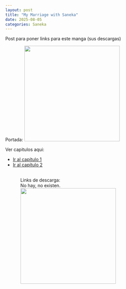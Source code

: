 ```yaml
---
layout: post
title: "My Marriage with Saneka"
date: 2025-08-05
categories: Saneka
---
```


Post para poner links para este manga (sus descargas)

Portada:
<img src="{{ site.baseurl }}/assets/img/saneka-cover.jpg" width="300">

Ver capitulos aqui:
<ul>
  <li><a href="{{ site.baseurl }}/saneka/cap1/">Ir al capítulo 1</a></li>
  <li><a href="{{ site.baseurl }}/saneka/cap2/">Ir al capítulo 2</a></li>
<ul>

<br>
Links de descarga:
<br>
No hay, no existen.
<br>
<img src="{{ site.baseurl }}/assets/img/nohaymeme.jpg" width="300">